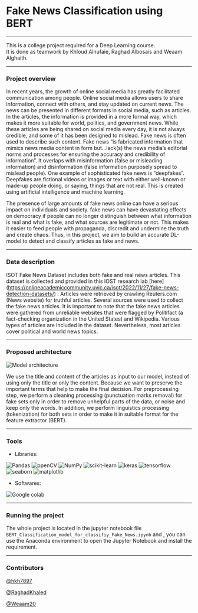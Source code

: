 # Fake News Classification using BERT


---
This is a college project required for a Deep Learning course.<br>
It is done as teamwork by Khloud Alnufaie, Raghad Albosais and Weaam Alghaith.

---

### Project overview

In recent years, the growth of online social media has greatly facilitated communication among
people. Online social media allows users to share information, connect with others, and stay
updated on current news. The news can be presented in different formats in social media, such as
articles. In the articles, the information is provided in a more formal way, which makes it more
suitable for world, politics, and government news. While these articles are being shared on social
media every day, it is not always credible, and some of it has been designed to mislead. Fake
news is often used to describe such content. Fake news “is fabricated information that mimics
news media content in form but…lack(s) the news media’s editorial norms and processes for
ensuring the accuracy and credibility of information”. It overlaps with misinformation (false or
misleading information) and disinformation (false information purposely spread to mislead
people). One example of sophisticated fake news is “deepfakes”. Deepfakes are fictional videos
or images or text with either well-known or made-up people doing, or saying, things that are not
real. This is created using artificial intelligence and machine learning.

The presence of large amounts of fake news online can have a serious impact on individuals and
society. fake news can have devastating effects on democracy if people can no longer distinguish
between what information is real and what is fake, and what sources are legitimate or not. This
makes it easier to feed people with propaganda, discredit and undermine the truth and create
chaos. Thus, in this project, we aim to build an accurate DL-model to detect and classify articles as fake and news. 

---

### Data description

ISOT Fake News Dataset includes both fake and real news articles. This dataset is collected and
provided in this IOST research lab [here] (https://onlineacademiccommunity.uvic.ca/isot/2022/11/27/fake-news-detection-datasets/) . Articles were retrieved by crawling Reuters.com (News
website) for truthful articles. Several sources were used to collect the fake news articles. It is
important to note that the fake news articles were gathered from unreliable websites that were
flagged by Politifact (a fact-checking organization in the United States) and Wikipedia. Various
types of articles are included in the dataset. Nevertheless, most articles cover political and world
news topics.

---

### Proposed architecture

![Model architecture]()

We use the title and content of the articles as input to our model, instead of using only the title or only the content. Because we want to preserve the
important terms that help to make the final decision. For preprocessing step, we perform a
cleaning processing (punctuation marks removal) for fake sets only in order to remove unhelpful
parts of the data, or noise and keep only the words. In addition, we perform linguistics processing
(tokenization) for both sets in order to make it in suitable format for the feature extractor (BERT). 

---

### Tools

- Libraries: 

![Pandas](https://img.shields.io/badge/pandas-330F63??style=flat&logo=pandas&logoColor=white)
![openCV](https://img.shields.io/badge/openCV-%23F7931E.svg??style=flat&logo=openCV&logoColor=black&color=9cf)
![NumPy](https://img.shields.io/badge/numpy-%23013243.svg??style=flat&logo=numpy&logoColor=white)
![scikit-learn](https://img.shields.io/badge/scikit--learn-%23F7931E.svg??style=flat&logo=scikit-learn&logoColor=white)
![keras](https://img.shields.io/badge/keras-%23000.svg??style=flat&logo=keras&logoColor=white&color=red)
![tensorflow](https://img.shields.io/badge/tensorflow-%23000.svg??style=flat&logo=tensorflow&logoColor=white&color=green)
![seaborn](https://img.shields.io/badge/seaborn-%2006600.svg??style=flat&color=blue)
![matplotlib](https://img.shields.io/badge/matplotlib-%233F4F75.svg??style=flat&&logo=matplotlib&color=yellow)


- Softwares: 

![Google colab](https://img.shields.io/badge/Googlel%20Colab-0078d7.svg??style=flat&logo=google-colab&logoColor=orang)

---

### Running the project
The whole project is located in the jupyter notebook file ``` BERT_Classification_model_for_classifiy_Fake_News.ipynb ``` and , you can use the Anaconda environment to open the Jupyter Notebook and install the requirement.


---

### Contributors

[@hkh7897](https://github.com/hkh7897)

[@RaghadKhaled](https://github.com/RaghadKhaled)

[@Weaam20](https://github.com/Weaam20)
